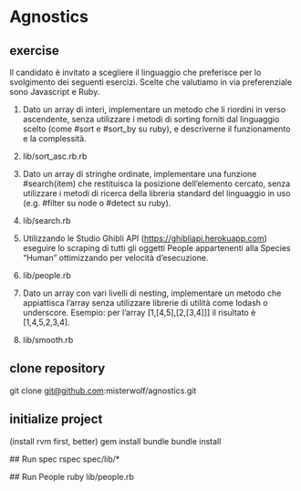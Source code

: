 # Agnostics

## exercise

Il candidato è invitato a scegliere il linguaggio che preferisce per lo svolgimento dei seguenti esercizi. Scelte che valutiamo in via preferenziale sono Javascript e Ruby.

1.	Dato un array di interi, implementare un metodo che li riordini in verso ascendente, senza utilizzare i metodi di sorting forniti dal linguaggio scelto
(come #sort e #sort_by su ruby), e descriverne il funzionamento e la complessità.
  1. lib/sort_asc.rb.rb

2.	Dato un array di stringhe ordinate, implementare una funzione #search(item) che restituisca la posizione dell’elemento cercato, senza utilizzare i
metodi di ricerca della libreria standard del linguaggio in uso (e.g. #filter su node o #detect su ruby).
  1. lib/search.rb

3.	Utilizzando le Studio Ghibli API (https://ghibliapi.herokuapp.com) eseguire lo scraping di tutti gli oggetti People appartenenti alla Species “Human” ottimizzando per
velocità d’esecuzione.
  1. lib/people.rb

4.	Dato un array con vari livelli di nesting, implementare un metodo che appiattisca l’array senza utilizzare librerie di utilità come lodash o underscore.
Esempio: per l’array [1,[4,5],[2,[3,4]]] il risultato è [1,4,5,2,3,4].
  1. lib/smooth.rb

## clone repository
git clone git@github.com:misterwolf/agnostics.git

## initialize project
(install rvm first, better)
gem install bundle
bundle install

## Run spec
rspec spec/lib/*

## Run People
ruby lib/people.rb

